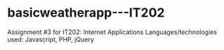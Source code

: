 # basicweatherapp---IT202

Assignment #3 for IT202: Internet Applications
Languages/technologies used: Javascript, PHP, jQuery


